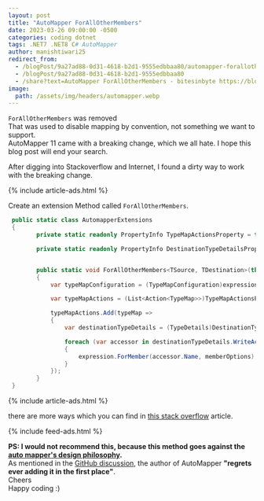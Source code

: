 ```yaml
---
layout: post
title: "AutoMapper ForAllOtherMembers"
date: 2023-03-26 09:00:00 -0500
categories: coding dotnet
tags: .NET7 .NET8 C# AutoMapper
author: manishtiwari25
redirect_from:
  - /blogPost/9a27ad88-0d31-4618-b2d1-9555edbbaa80/automapper-forallothermembers
  - /blogPost/9a27ad88-0d31-4618-b2d1-9555edbbaa80
  - /share?text=AutoMapper ForAllOtherMembers - bitesinbyte https://blogs.bitesinbyte.com//posts/AutoMapper_ForAllOtherMembers/
image:
  path: /assets/img/headers/automapper.webp
---
```


`ForAllOtherMembers` was removed <br>
That was used to disable mapping by convention, not something we want to support.
<br>
AutoMapper 11 came with a breaking change, which we all hate. I hope this blog post will end your search.

After digging into Stackoverflow and Internet, I found a dirty way to work with the breaking change.

{% include article-ads.html %}

Create an extension Method called `ForAllOtherMembers`.

```cs
 public static class AutomapperExtensions
 {
        private static readonly PropertyInfo TypeMapActionsProperty = typeof(TypeMapConfiguration).GetProperty("TypeMapActions", BindingFlags.NonPublic | BindingFlags.Instance);

        private static readonly PropertyInfo DestinationTypeDetailsProperty = typeof(TypeMap).GetProperty("DestinationTypeDetails", BindingFlags.NonPublic | BindingFlags.Instance);


        public static void ForAllOtherMembers<TSource, TDestination>(this IMappingExpression<TSource, TDestination> expression, Action<IMemberConfigurationExpression<TSource, TDestination, object>> memberOptions)
        {
            var typeMapConfiguration = (TypeMapConfiguration)expression;

            var typeMapActions = (List<Action<TypeMap>>)TypeMapActionsProperty.GetValue(typeMapConfiguration);

            typeMapActions.Add(typeMap =>
            {
                var destinationTypeDetails = (TypeDetails)DestinationTypeDetailsProperty.GetValue(typeMap);

                foreach (var accessor in destinationTypeDetails.WriteAccessors.Where(m => typeMapConfiguration.GetDestinationMemberConfiguration(m) == null))
                {
                    expression.ForMember(accessor.Name, memberOptions);
                }
            });
        }
 }
```

{% include article-ads.html %}

there are more ways which you can find in [this stack overflow](https://stackoverflow.com/questions/71311303/replacement-for-automappers-forallothermembers) article.
<br>

{% include feed-ads.html %}

**PS: I would not recommend this, because this method goes against the [auto mapper's design philosophy](https://jimmybogard.com/automappers-design-philosophy/).** <br>
As mentioned in the [GitHub discussion](https://github.com/AutoMapper/AutoMapper/discussions/4036), the author of AutoMapper **"regrets ever adding it in the first place"**.
<br>
Cheers <br>
Happy coding :)
